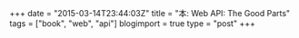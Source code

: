 +++
date = "2015-03-14T23:44:03Z"
title = "本: Web API: The Good Parts"
tags = ["book", "web", "api"]
blogimport = true
type = "post"
+++
